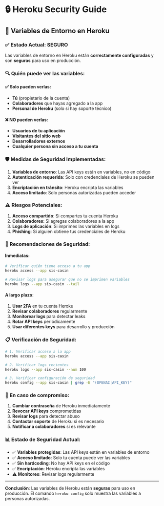# 🔒 Heroku Security Guide

## 🚨 Variables de Entorno en Heroku

### ✅ **Estado Actual: SEGURO**

Las variables de entorno en Heroku están **correctamente configuradas** y son **seguras** para uso en producción.

### 🔍 **Quién puede ver las variables:**

#### ✅ **Solo pueden verlas:**
- **Tú** (propietario de la cuenta)
- **Colaboradores** que hayas agregado a la app
- **Personal de Heroku** (solo si hay soporte técnico)

#### ❌ **NO pueden verlas:**
- **Usuarios de tu aplicación**
- **Visitantes del sitio web**
- **Desarrolladores externos**
- **Cualquier persona sin acceso a tu cuenta**

### 🛡️ **Medidas de Seguridad Implementadas:**

1. **Variables de entorno**: Las API keys están en variables, no en código
2. **Autenticación requerida**: Solo con credenciales de Heroku se pueden ver
3. **Encriptación en tránsito**: Heroku encripta las variables
4. **Acceso limitado**: Solo personas autorizadas pueden acceder

### ⚠️ **Riesgos Potenciales:**

1. **Acceso compartido**: Si compartes tu cuenta Heroku
2. **Colaboradores**: Si agregas colaboradores a la app
3. **Logs de aplicación**: Si imprimes las variables en logs
4. **Phishing**: Si alguien obtiene tus credenciales de Heroku

### 🔧 **Recomendaciones de Seguridad:**

#### **Inmediatas:**
```bash
# Verificar quién tiene acceso a tu app
heroku access --app sis-casin

# Revisar logs para asegurar que no se imprimen variables
heroku logs --app sis-casin --tail
```

#### **A largo plazo:**
1. **Usar 2FA** en tu cuenta Heroku
2. **Revisar colaboradores** regularmente
3. **Monitorear logs** para detectar leaks
4. **Rotar API keys** periódicamente
5. **Usar diferentes keys** para desarrollo y producción

### 📋 **Verificación de Seguridad:**

```bash
# 1. Verificar acceso a la app
heroku access --app sis-casin

# 2. Verificar logs recientes
heroku logs --app sis-casin --num 100

# 3. Verificar configuración de seguridad
heroku config --app sis-casin | grep -E "(OPENAI|API_KEY)"
```

### 🚨 **En caso de compromiso:**

1. **Cambiar contraseña** de Heroku inmediatamente
2. **Revocar API keys** comprometidas
3. **Revisar logs** para detectar abuso
4. **Contactar soporte** de Heroku si es necesario
5. **Notificar a colaboradores** si es relevante

### 📊 **Estado de Seguridad Actual:**

- ✅ **Variables protegidas**: Las API keys están en variables de entorno
- ✅ **Acceso limitado**: Solo tu cuenta puede ver las variables
- ✅ **Sin hardcoding**: No hay API keys en el código
- ✅ **Encriptación**: Heroku encripta las variables
- ⚠️ **Monitoreo**: Revisar logs regularmente

---

**Conclusión**: Las variables de Heroku están **seguras** para uso en producción. El comando `heroku config` solo muestra las variables a personas autorizadas.




